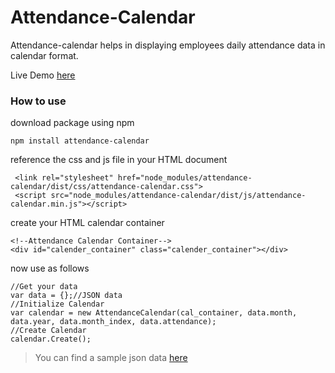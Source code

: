 # Attendance-Calendar

Attendance-calendar helps in displaying employees daily attendance data in calendar format.

Live Demo [here](https://jitangupta.github.io/attendance-calendar/)

### How to use

download package using npm
```
npm install attendance-calendar
```

reference the css and js file in your HTML document
```
 <link rel="stylesheet" href="node_modules/attendance-calendar/dist/css/attendance-calendar.css">
 <script src="node_modules/attendance-calendar/dist/js/attendance-calendar.min.js"></script>
```

create your HTML calendar container
```
<!--Attendance Calendar Container-->
<div id="calender_container" class="calender_container"></div>
```

now use as follows
```
//Get your data
var data = {};//JSON data
//Initialize Calendar
var calendar = new AttendanceCalendar(cal_container, data.month, data.year, data.month_index, data.attendance);
//Create Calendar
calendar.Create();
```
> You can find a sample json data [here](https://github.com/jitangupta/attendance-calendar/blob/master/demo/demo-data.json)

